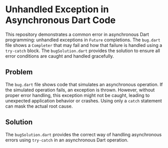 # Unhandled Exception in Asynchronous Dart Code

This repository demonstrates a common error in asynchronous Dart programming:  unhandled exceptions in `Future` completions. The `bug.dart` file shows a `Completer` that may fail and how that failure is handled using a `try-catch` block.  The `bugSolution.dart` provides the solution to ensure all error conditions are caught and handled gracefully.

## Problem

The `bug.dart` file shows code that simulates an asynchronous operation. If the simulated operation fails, an exception is thrown.  However, without proper error handling, this exception might not be caught, leading to unexpected application behavior or crashes.  Using only a `catch` statement can mask the actual root cause.

## Solution

The `bugSolution.dart` provides the correct way of handling asynchronous errors using `try-catch` in an asynchronous Dart operation.